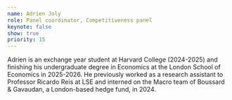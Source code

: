 ```yaml
---
name: Adrien Joly
role: Panel coordinator, Competitiveness panel
keynote: false
show: true
priority: 15
---
```


Adrien is an exchange year student at Harvard College (2024-2025) and finishing his undergraduate degree in Economics at the London School of Economics in 2025-2026. He previously worked as a research assistant to Professor Ricardo Reis at LSE and interned on the Macro team of Boussard & Gavaudan, a London-based hedge fund, in 2024.
